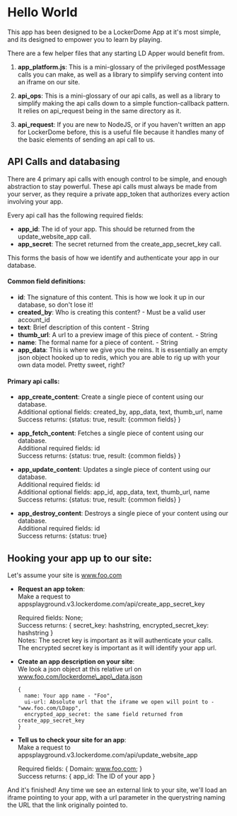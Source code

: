 # Hello World

This app has been designed to be a LockerDome App at it's most simple, and its designed to empower you to learn by playing.

There are a few helper files that any starting LD Apper would benefit from.

1. **app\_platform.js**: This is a mini-glossary of the privileged postMessage calls you can make, as well as a library to simplify serving content into an iframe on our site.

2. **api\_ops**: This is a mini-glossary of our api calls, as well as a library to simplify making the api calls down to a simple function-callback pattern. It relies on api_request being in the same directory as it.

3. **api\_request**: If you are new to NodeJS, or if you haven't written an app for LockerDome before, this is a useful file because it handles many of the basic elements of sending an api call to us.

## API Calls and databasing

There are 4 primary api calls with enough control to be simple, and enough abstraction to stay powerful. These api calls must always be made from your server, as they require a private app_token that authorizes every action involving your app.

Every api call has the following required fields:

  * **app_id**: The id of your app. This should be returned from the update\_website\_app call.
  * **app_secret**: The secret returned from the create\_app\_secret_key call.
    
This forms the basis of how we identify and authenticate your app in our database.
    
#### Common field definitions:  

  * **id**: The signature of this content. This is how we look it up in our database, so don't lose it!  
  * **created_by**: Who is creating this content? - Must be a valid user account_id  
  * **text**: Brief description of this content - String  
  * **thumb\_url**: A url to a preview image of this piece of content. - String  
  * **name**: The formal name for a piece of content. - String  
  * **app\_data**: This is where we give you the reins. It is essentially an empty json object hooked up to redis, which you are able to rig up with your own data model. Pretty sweet, right?

#### Primary api calls:    

  * **app\_create\_content**: Create a single piece of content using our database.   
    Additional optional fields: created\_by, app\_data, text, thumb\_url, name   
    Success returns: {status: true, result: {common fields} }   
    
  * **app\_fetch\_content**: Fetches a single piece of content using our database.   
    Additional required fields: id   
    Success returns: {status: true, result: {common fields} }   
    
  * **app\_update\_content**: Updates a single piece of content using our database.   
    Additional required fields: id   
    Additional optional fields: app_id, app_data, text, thumb_url, name   
    Success returns: {status: true, result: {common fields} }   
    
  * **app\_destroy\_content**: Destroys a single piece of your content using our database.   
    Additional required fields: id   
    Success returns: {status: true}   

## Hooking your app up to our site:    
    
Let's assume your site is www.foo.com
    
 * **Request an app token**:    
Make a request to appsplayground.v3.lockerdome.com/api/create\_app\_secret\_key    
        
    Required fields: None;    
    Success returns: { secret\_key: hashstring, encrypted\_secret\_key: hashstring }    
    Notes: The secret key is important as it will authenticate your calls.    
    The encrypted secret key is important as it will identify your app url.    
        
 * **Create an app description on your site**:    
We look a json object at this relative url on www.foo.com/lockerdome\_app\_data.json    
    ````
    {
      name: Your app name - "Foo",
      ui-url: Absolute url that the iframe we open will point to - "www.foo.com/LDapp",
      encrypted_app_secret: the same field returned from create_app_secret_key
    }
    ````
        
 * **Tell us to check your site for an app**:    
Make a request to appsplayground.v3.lockerdome.com/api/update\_website\_app    
        
    Required fields: { Domain: www.foo.com; }    
    Success returns: { app_id: The ID of your app }    
        
And it's finished! Any time we see an external link to your site, we'll load an iframe pointing to your app, with a url parameter in the querystring naming the URL that the link originally pointed to.    
    

